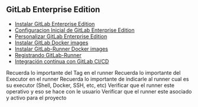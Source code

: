 ## GitLab Enterprise Edition


* [Instalar GitLab Enterprise Edition](guia/instalargitlab.rst)
* [Configuracion Inicial de GitLab Enterprise Edition](guia/configuracioninicial.rst)
* [Personalizar GitLab Enterprise Edition](guia/personalizar.rst)
* [Instalar GitLab Docker images](guia/instalargitlabdocker.rst)
* [Instalar GitLab-Runner Docker images](guia/instalargitlabrunnerdocker.rst)
* [Registrando GitLab-Runner](guia/registrargitlabrunner.rst)
* [Integración continua con GitLab CI/CD](guia/integracioncontinua.rst)

Recuerda lo importante del Tag en el runner
Recuerda lo importante del Executor en el runner
Recuerda lo importante de indicarle al runner cual es su executor (Shell, Docker, SSH, etc, etc)
Verificar que el runner este operativo y eso se hace con le usuario 
Verificar que el runner este asociado y activo para el proyecto



